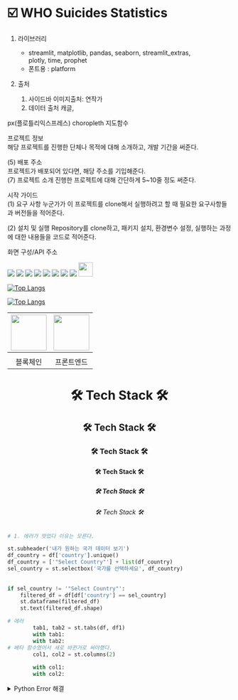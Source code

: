 # ☑️ WHO Suicides Statistics

1. 라이브러리
   - streamlit, matplotlib, pandas, seaborn, streamlit_extras,  
plotly, time, prophet
   - 폰트용 : platform  


2. 출처
   1.  사이드바 이미지출처: 연작가
   2.  데이터 출처 캐글, 


px(플로틀리익스프레스) choropleth 지도함수  

프로젝트 정보  
해당 프로젝트를 진행한 단체나 목적에 대해 소개하고, 개발 기간을 써준다.  

(5) 배포 주소  
프로젝트가 배포되어 있다면, 해당 주소를 기입해준다.  
(7) 프로젝트 소개
진행한 프로젝트에 대해 간단하게 5~10줄 정도 써준다.  

시작 가이드  
(1) 요구 사항
누군가가 이 프로젝트를 clone해서 실행하려고 할 때 필요한 요구사항들과 버전들을 적어준다.

(2) 설치 및 실행
Repository를 clone하고, 패키지 설치, 환경변수 설정, 실행하는 과정에 대한 내용들을 코드로 적어준다.  

화면 구성/API 주소  

<img src="https://img.shields.io/badge/python-3776AB?style=for-the-badge&logo=python&logoColor=white">
<img src="https://img.shields.io/badge/linux-FCC624?style=for-the-badge&logo=linux&logoColor=black">
<img src="https://img.shields.io/badge/amazonaws-232F3E?style=for-the-badge&logo=amazonaws&logoColor=white">
<img src="https://img.shields.io/badge/github-181717?style=for-the-badge&logo=github&logoColor=white">
<img src="https://img.shields.io/badge/git-F05032?style=for-the-badge&logo=git&logoColor=white">
<img src="https://img.shields.io/badge/googlecolab-F9AB00?style=for-the-badge&logo=git&logoColor=white">
<img src="https://img.shields.io/badge/streamlit-FF4B4B?style=for-the-badge&logo=git&logoColor=white">
<img src="https://img.shields.io/badge/plotly-3F4F75?style=for-the-badge&logo=git&logoColor=white">
<img height="32" width="32" src="https://cdn.simpleicons.org/simpleicons/hotpink" />


[![Top Langs](https://github-readme-stats.vercel.app/api/top-langs/?username=the9world)](https://github.com/the9world/github-readme-stats)

[![Top Langs](https://github-readme-stats.vercel.app/api/top-langs/?username=the9world&layout=pie)](https://github.com/the9world/github-readme-stats)  


|<img src="https://github.com/~~~.png" width="80">|<img src="https://github.com/~~~.png" width="80">|
|:---:|:---:|
|[](https://github.com/ImInnocent)|[](https://github.com/dearyeon)|
|블록체인|프론트엔드|

<h1 align="center"> 🛠 Tech Stack 🛠 </h1>
<h2 align="center"> 🛠 Tech Stack 🛠 </h2>
<h3 align="center"> 🛠 Tech Stack 🛠 </h3>
<h4 align="center"> 🛠 Tech Stack 🛠 </h4>
<h5 align="center"> 🛠 Tech Stack 🛠 </h5>
<h6 align="center"> 🛠 Tech Stack 🛠 </h6>   

```python
# 1. 에러가 떳었다 이유는 모른다.

st.subheader('내가 원하는 국가 데이터 보기')
df_country = df['country'].unique()
df_country = ['"Select Country"'] + list(df_country)
sel_country = st.selectbox('국가를 선택하세요', df_country)
       
        
if sel_country != '"Select Country"':
    filtered_df = df[df['country'] == sel_country]
    st.dataframe(filtered_df)
    st.text(filtered_df.shape)
```

```python
# 에러
        tab1, tab2 = st.tabs(df, df1)
        with tab1:
        with tab2:
# 베타 함수였어서 새로 바뀐거로 써야했다.
        col1, col2 = st.columns(2)
       
        with col1:
        with col2:
```

<details><summary>Python Error 해결
</summary>

```python
# 1. 미래예측 에러

data= pd.DataFrame(data.groupby(['year'])['suicides_no'].sum()).reset_index()
data= data.sort_values(by=['suicides_no'], ascending=False)
data= data.set_index('year')

df_prophet= data.copy()
df_prophet.reset_index(drop=False, inplace=True)
df_prophet.columns = ['ds', 'y']

m= Prophet()
m.fit(df_prophet)
future= m.make_future_dataframe(periods=5, freq='Y')
forecast= m.predict(future)

fig= m.plot(forecast)

""" 
Prophet을 활용한 미래예측에는 YY/MM/DD(년월일) 전부가 필요하지만,
who_suicides의 year column은 연도만 있는 데이터라서 Prophet에서 error가 발생,
데이터를 새로 불러서 기존 데이터에 year의 값을 "연도-01월-01일"으로 파싱하여 해결하였다.
"""

# 2. 해결

parse = lambda dates: pd.to_datetime(dates, format='%Y')
   data= pd.read_csv('https://raw.githubusercontent.com/the9world/My_Study/main/data/Z_running_file/who_suicide_statistics.csv',
   parse_dates=['year'], index_col='year', date_parser=parse)

   data= pd.DataFrame(data.groupby(['year'])['suicides_no'].sum()).reset_index()
   data= data.sort_values(by=['suicides_no'], ascending=False)
   data= data.set_index('year')

   df_prophet= data.copy()
   df_prophet.reset_index(drop=False, inplace=True)
   df_prophet.columns = ['ds', 'y']
   df_prophet= df_prophet[:]

   m= Prophet()
   m.fit(df_prophet)
   future= m.make_future_dataframe(periods=5, freq='Y')
   forecast= m.predict(future)
   
   fig= m.plot(forecast)
```

``` python
폰트에러 적어봅시다
```